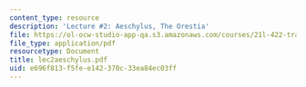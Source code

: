 ```yaml
---
content_type: resource
description: 'Lecture #2: Aeschylus, The Orestia'
file: https://ol-ocw-studio-app-qa.s3.amazonaws.com/courses/21l-422-tragedy-fall-2002/e696f813f5fee142370c33ea84ec03ff_lec2aeschylus.pdf
file_type: application/pdf
resourcetype: Document
title: lec2aeschylus.pdf
uid: e696f813-f5fe-e142-370c-33ea84ec03ff
---
```

